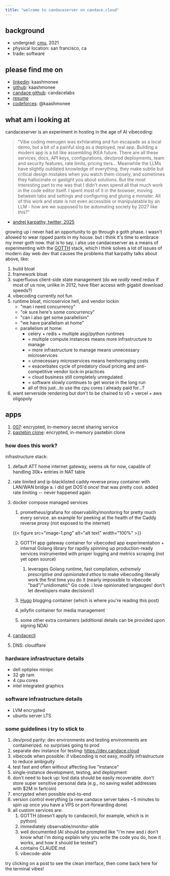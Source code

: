 ```yaml
---
title: "welcome to candaceserver on candace.cloud"
---
```


## background

- undergrad: [cmu](https://www.cmu.edu/), 2021
- physical location: san francisco, ca
- trade: software

## please find me on

- [linkedin](https://linkedin.com/in/kaashmonee): kaashmonee
- [github](https://github.com/kaashmonee): kaashmonee
- [candace github](https://github.com/candacelabs): candacelabs
- [resume](https://docs.google.com/document/d/1P8LsmdQ1ZsWUwE8tb2j5lexbQHrQauMWCSgeGFumirE/edit?usp=sharing)
- [codeforces](https://codeforces.com/kaashmonee): @kaashmonee

## what am i looking at

candaceserver is an experiment in hosting in the age of AI vibecoding:

> "Vibe coding menugen was exhilarating and fun escapade as a local demo, but a bit of a painful slog as a deployed, real app. Building a modern app is a bit like assembling IKEA future. There are all these services, docs, API keys, configurations, dev/prod deployments, team and security features, rate limits, pricing tiers... Meanwhile the LLMs have slightly outdated knowledge of everything, they make subtle but critical design mistakes when you watch them closely, and sometimes they hallucinate or gaslight you about solutions. But the most interesting part to me was that I didn't even spend all that much work in the code editor itself. I spent most of it in the browser, moving between tabs and settings and configuring and gluing a monster. All of this work and state is not even accessible or manipulatable by an LLM - how are we supposed to be automating society by 2027 like this?"

- [andrej karpathy, twitter, 2025](https://x.com/karpathy/status/1917961248031080455)

growing up i never had an opportunity to go through a goth phase. i wasn't allowed to wear ripped pants in my house.
but i think it's time to embrace my inner goth now. that is to say, i also use candaceserver
as a means of experimenting with the [GOTTH](https://github.com/TomDoesTech/GOTTH) stack, which i think solves a lot of issues of modern day web dev that causes the problems that karpathy talks about above, like:

1. build bloat
2. framework bloat
3. superfluous client-side state management (do we *really* need redux if most of us now, unlike in 2012, have fiber access with gigabit download speeds?)
4. vibecoding currently not fun
5. runtime bloat, microservice hell, and vendor lockin
    - "man i need concurrency"
    - "ok sure here's some concurrency"
    - "can i also get some parallelism"
    - "we have parallelism at home"
    - parallelism at home:
        - celery + redis + multiple asgi/python runtimes
        - = multiple compute instances means more infrastructure to manage
        - = more infrastructure to manage means unnecessary microservices
        - = unnecessary microservices means hemhorraging costs
        - = exacerbates cycle of predatory cloud pricing and anti-competitive vendor lock-in practices
        - = cloud business still completely unregulated
        - = software slowly continues to get worse in the long run
        - all of this just...to use the cpu cores i already paid for...?
6. want serverside rendering but don't to be chained to v0 + vercel + aws oligopoly

## apps

1. [007](https://candace.cloud/007): encrypted, in-memory secret sharing service
2. [pastebin clone](https://candace.cloud/paste): encrypted, in-memory pastebin clone

### how does this work?

infrastructure stack:

1. default ATT home internet gateway, seems ok for now, capable of handling 30k+ entries in NAT table
2. rate limited and ip-blacklisted caddy reverse proxy container with LAN/WAN bridge
    a. i did get DOS'd once! that was pretty cool. added rate limiting -- never happened again
3. docker compose managed services

    1. prometheus/grafana for observability/monitoring for pretty much every service. an example for peeking at the health of the Caddy reverse proxy (not exposed to the internet)

    {{< figure src="image-1.png" alt="alt text" width="100%" >}}

    2. GOTTH app gateway container for vibecoded app experimentation + internal Golang library for rapdily spinning up production-ready services instrumented with proper logging and metrics scraping (not yet open source)

        1. leverages Golang runtime, fast compilation, *extremely prescriptive and opinionated ethos* to make vibecoding literally work the first time you do it (nearly impossible to vibecode "bad"/"unidiomatic" Go code. i love opinionated langauges! don't let developers make decisions!)

    3. [Hugo](https://gohugo.io/) blogging container (which is where you're reading this post)

    4. jellyfin container for media management

    5. some other extra containers (additional details can be provided upon signing NDA)

4. [candacecli](https://github.com/candacelabs/cli)

5. DNS: cloudflare

### hardware infrastructure details

- dell optiplex minipc
- 32 gb ram
- 4 cpu cores
- intel integrated graphics

### software infrastructure details

- LVM encrypted
- ubuntu server LTS

### some guidelines i try to stick to

1. dev/prod parity: dev environments and testing environments are containerized. no surprises going to prod
2. separate dev instance for testing: <https://dev.candace.cloud>
3. vibecode when possible: if vibecoding is not easy, modify infrastructure to reduce ambiguity
4. test fast and often without affecting live "instance"
5. single-instance development, testing, and deployment
6. don't need to back up: lost data should be easily recoverable. don't store super sensitive personal data (e.g., no saving wallet addresses with $2M in fartcoin)
7. encrypted when possible end-to-end
8. version control everything (a new candace server takes ~5 minutes to spin up once you have a VPS or port-forwarding done)
9. all custom services are:
    1. GOTTH (doesn't apply to candacecli, for example, which is in python)
    2. immediately observable/monitor-able
    3. well documented (AI should be prompted like "i'm new and i don't know what i'm doing explain why you write the code you do, how it works, and how it should be tested")
    4. contains CLAUDE.md
    5. vibecode-able

try clicking on a post to see the clean interface, then come back here for the terminal vibes!
